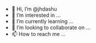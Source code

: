 - 👋 Hi, I’m @jhdashu
- 👀 I’m interested in ...
- 🌱 I’m currently learning ...
- 💞️ I’m looking to collaborate on ...
- 📫 How to reach me ...

<!---
jhdashu/jhdashu is a ✨ special ✨ repository because its `README.md` (this file) appears on your GitHub profile.
You can click the Preview link to take a look at your changes.
--->
